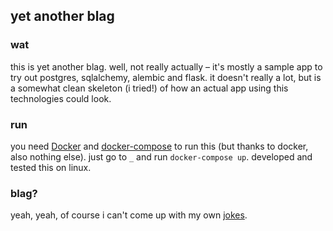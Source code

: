 ## yet another blag ##

### wat ###
this is yet another blag. well, not really actually – it's mostly a sample app to try out postgres, sqlalchemy, alembic and flask. it doesn't really a lot, but is a somewhat clean skeleton (i tried!) of how an actual app using this technologies could look.

### run ###
you need [Docker](https://www.docker.com) and [docker-compose](https://docs.docker.com/compose/) to run this (but thanks to docker, also nothing else). just go to `_` and run `docker-compose up`. developed and tested this on linux.

### blag? ###
yeah, yeah, of course i can't come up with my own [jokes](https://xkcd.com/148/).
